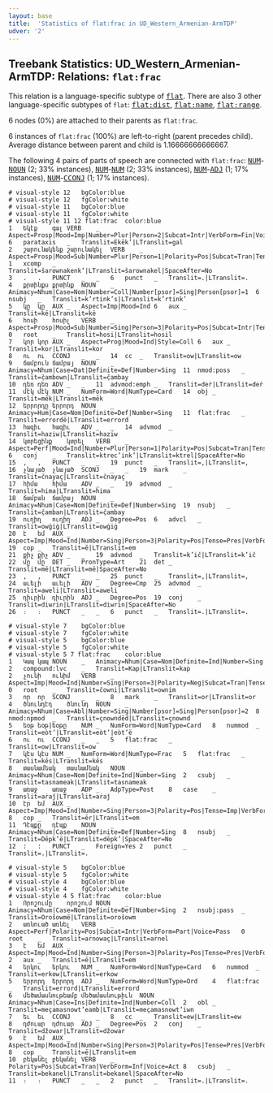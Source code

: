 ```yaml
---
layout: base
title:  'Statistics of flat:frac in UD_Western_Armenian-ArmTDP'
udver: '2'
---
```


## Treebank Statistics: UD_Western_Armenian-ArmTDP: Relations: `flat:frac`

This relation is a language-specific subtype of <tt><a href="hyw_armtdp-dep-flat.html">flat</a></tt>.
There are also 3 other language-specific subtypes of `flat`: <tt><a href="hyw_armtdp-dep-flat-dist.html">flat:dist</a></tt>, <tt><a href="hyw_armtdp-dep-flat-name.html">flat:name</a></tt>, <tt><a href="hyw_armtdp-dep-flat-range.html">flat:range</a></tt>.

6 nodes (0%) are attached to their parents as `flat:frac`.

6 instances of `flat:frac` (100%) are left-to-right (parent precedes child).
Average distance between parent and child is 1.16666666666667.

The following 4 pairs of parts of speech are connected with `flat:frac`: <tt><a href="hyw_armtdp-pos-NUM.html">NUM</a></tt>-<tt><a href="hyw_armtdp-pos-NOUN.html">NOUN</a></tt> (2; 33% instances), <tt><a href="hyw_armtdp-pos-NUM.html">NUM</a></tt>-<tt><a href="hyw_armtdp-pos-NUM.html">NUM</a></tt> (2; 33% instances), <tt><a href="hyw_armtdp-pos-NUM.html">NUM</a></tt>-<tt><a href="hyw_armtdp-pos-ADJ.html">ADJ</a></tt> (1; 17% instances), <tt><a href="hyw_armtdp-pos-NUM.html">NUM</a></tt>-<tt><a href="hyw_armtdp-pos-CCONJ.html">CCONJ</a></tt> (1; 17% instances).


~~~ conllu
# visual-style 12	bgColor:blue
# visual-style 12	fgColor:white
# visual-style 11	bgColor:blue
# visual-style 11	fgColor:white
# visual-style 11 12 flat:frac	color:blue
1	Եկէք	գալ	VERB	_	Aspect=Prosp|Mood=Imp|Number=Plur|Person=2|Subcat=Intr|VerbForm=Fin|Voice=Mid	6	parataxis	_	Translit=Ekēk’|LTranslit=gal
2	շարունակենք	շարունակել	VERB	_	Aspect=Prosp|Mood=Sub|Number=Plur|Person=1|Polarity=Pos|Subcat=Tran|Tense=Pres|VerbForm=Fin|Voice=Act	1	xcomp	_	Translit=šarownakenk’|LTranslit=šarownakel|SpaceAfter=No
3	.	.	PUNCT	_	_	6	punct	_	Translit=.|LTranslit=.
4	քրտինքս	քրտինք	NOUN	_	Animacy=Nhum|Case=Nom|Number=Coll|Number[psor]=Sing|Person[psor]=1	6	nsubj	_	Translit=k’rtink’s|LTranslit=k’rtink’
5	կը	կը	AUX	_	Aspect=Imp|Mood=Ind	6	aux	_	Translit=kë|LTranslit=kë
6	հոսի	հոսիլ	VERB	_	Aspect=Prosp|Mood=Sub|Number=Sing|Person=3|Polarity=Pos|Subcat=Intr|Tense=Pres|VerbForm=Fin|Voice=Mid	0	root	_	Translit=hosi|LTranslit=hosil
7	կոր	կոր	AUX	_	Aspect=Prog|Mood=Ind|Style=Coll	6	aux	_	Translit=kor|LTranslit=kor
8	ու	ու	CCONJ	_	_	14	cc	_	Translit=ow|LTranslit=ow
9	ճամբուն	ճամբայ	NOUN	_	Animacy=Nhum|Case=Dat|Definite=Def|Number=Sing	11	nmod:poss	_	Translit=č̣ambown|LTranslit=č̣ambay
10	դեռ	դեռ	ADV	_	_	11	advmod:emph	_	Translit=deṙ|LTranslit=deṙ
11	մէկ	մէկ	NUM	_	NumForm=Word|NumType=Card	14	obj	_	Translit=mēk|LTranslit=mēk
12	երրորդը	երրորդ	NOUN	_	Animacy=Hum|Case=Nom|Definite=Def|Number=Sing	11	flat:frac	_	Translit=errordë|LTranslit=errord
13	հազիւ	հազիւ	ADV	_	_	14	advmod	_	Translit=haziw|LTranslit=haziw
14	կտրեցինք	կտրել	VERB	_	Aspect=Perf|Mood=Ind|Number=Plur|Person=1|Polarity=Pos|Subcat=Tran|Tense=Past|VerbForm=Fin|Voice=Act	6	conj	_	Translit=ktrec’ink’|LTranslit=ktrel|SpaceAfter=No
15	,	,	PUNCT	_	_	19	punct	_	Translit=,|LTranslit=,
16	չնայած	չնայած	SCONJ	_	_	19	mark	_	Translit=čnayaç|LTranslit=čnayaç
17	հիմա	հիմա	ADV	_	_	19	advmod	_	Translit=hima|LTranslit=hima
18	ճամբան	ճամբայ	NOUN	_	Animacy=Nhum|Case=Nom|Definite=Def|Number=Sing	19	nsubj	_	Translit=č̣amban|LTranslit=č̣ambay
19	ուղիղ	ուղիղ	ADJ	_	Degree=Pos	6	advcl	_	Translit=owġiġ|LTranslit=owġiġ
20	է	եմ	AUX	_	Aspect=Imp|Mood=Ind|Number=Sing|Person=3|Polarity=Pos|Tense=Pres|VerbForm=Fin	19	cop	_	Translit=ē|LTranslit=em
21	քիչ	քիչ	ADV	_	_	19	advmod	_	Translit=k’ič|LTranslit=k’ič
22	մը	մը	DET	_	PronType=Art	21	det	_	Translit=më|LTranslit=më|SpaceAfter=No
23	,	,	PUNCT	_	_	25	punct	_	Translit=,|LTranslit=,
24	աւելի	աւելի	ADV	_	Degree=Cmp	25	advmod	_	Translit=aweli|LTranslit=aweli
25	դիւրին	դիւրին	ADJ	_	Degree=Pos	19	conj	_	Translit=diwrin|LTranslit=diwrin|SpaceAfter=No
26	։	։	PUNCT	_	_	6	punct	_	Translit=.|LTranslit=.

~~~


~~~ conllu
# visual-style 7	bgColor:blue
# visual-style 7	fgColor:white
# visual-style 5	bgColor:blue
# visual-style 5	fgColor:white
# visual-style 5 7 flat:frac	color:blue
1	Կապ	կապ	NOUN	_	Animacy=Nhum|Case=Nom|Definite=Ind|Number=Sing	2	compound:lvc	_	Translit=Kap|LTranslit=kap
2	չունի	ունիմ	VERB	_	Aspect=Imp|Mood=Ind|Number=Sing|Person=3|Polarity=Neg|Subcat=Tran|Tense=Pres|VerbForm=Fin|Voice=Act	0	root	_	Translit=čowni|LTranslit=ownim
3	որ	որ	SCONJ	_	_	8	mark	_	Translit=or|LTranslit=or
4	ծնունդէդ	ծնունդ	NOUN	_	Animacy=Nhum|Case=Abl|Number=Sing|Number[psor]=Sing|Person[psor]=2	8	nmod:npmod	_	Translit=çnowndēd|LTranslit=çnownd
5	եօթ	եօթ|եօթը	NUM	_	NumForm=Word|NumType=Card	8	nummod	_	Translit=eòt’|LTranslit=eòt’|eòt’ë
6	ու	ու	CCONJ	_	_	5	flat:frac	_	Translit=ow|LTranslit=ow
7	կէս	կէս	NUM	_	NumForm=Word|NumType=Frac	5	flat:frac	_	Translit=kēs|LTranslit=kēs
8	տասնամեակ	տասնամեակ	NOUN	_	Animacy=Nhum|Case=Nom|Definite=Ind|Number=Sing	2	csubj	_	Translit=tasnameak|LTranslit=tasnameak
9	առաջ	առաջ	ADP	_	AdpType=Post	8	case	_	Translit=aṙaǰ|LTranslit=aṙaǰ
10	էր	եմ	AUX	_	Aspect=Imp|Mood=Ind|Number=Sing|Person=3|Polarity=Pos|Tense=Imp|VerbForm=Fin	8	cop	_	Translit=ēr|LTranslit=em
11	Դէպքը	դէպք	NOUN	_	Animacy=Nhum|Case=Nom|Definite=Def|Number=Sing	8	nsubj	_	Translit=Dēpk’ë|LTranslit=dēpk’|SpaceAfter=No
12	:	:	PUNCT	_	Foreign=Yes	2	punct	_	Translit=.|LTranslit=.

~~~


~~~ conllu
# visual-style 5	bgColor:blue
# visual-style 5	fgColor:white
# visual-style 4	bgColor:blue
# visual-style 4	fgColor:white
# visual-style 4 5 flat:frac	color:blue
1	Որոշումը	որոշում	NOUN	_	Animacy=Nhum|Case=Nom|Definite=Def|Number=Sing	2	nsubj:pass	_	Translit=Orošowmë|LTranslit=orošowm
2	առնուած	առնել	VERB	_	Aspect=Perf|Polarity=Pos|Subcat=Intr|VerbForm=Part|Voice=Pass	0	root	_	Translit=aṙnowaç|LTranslit=aṙnel
3	է	եմ	AUX	_	Aspect=Imp|Mood=Ind|Number=Sing|Person=3|Polarity=Pos|Tense=Pres|VerbForm=Fin	2	aux	_	Translit=ē|LTranslit=em
4	երկու	երկու	NUM	_	NumForm=Word|NumType=Card	6	nummod	_	Translit=erkow|LTranslit=erkow
5	երրորդ	երրորդ	ADJ	_	NumForm=Word|NumType=Ord	4	flat:frac	_	Translit=errord|LTranslit=errord
6	մեծամասնութեամբ	մեծամասնութիւն	NOUN	_	Animacy=Nhum|Case=Ins|Definite=Ind|Number=Coll	2	obl	_	Translit=meçamasnowt’eamb|LTranslit=meçamasnowt’iwn
7	եւ	եւ	CCONJ	_	_	8	cc	_	Translit=ew|LTranslit=ew
8	դժուար	դժուար	ADJ	_	Degree=Pos	2	conj	_	Translit=džowar|LTranslit=džowar
9	է	եմ	AUX	_	Aspect=Imp|Mood=Ind|Number=Sing|Person=3|Polarity=Pos|Tense=Pres|VerbForm=Fin	8	cop	_	Translit=ē|LTranslit=em
10	բեկանել	բեկանել	VERB	_	Polarity=Pos|Subcat=Tran|VerbForm=Inf|Voice=Act	8	csubj	_	Translit=bekanel|LTranslit=bekanel|SpaceAfter=No
11	։	։	PUNCT	_	_	2	punct	_	Translit=.|LTranslit=.

~~~


